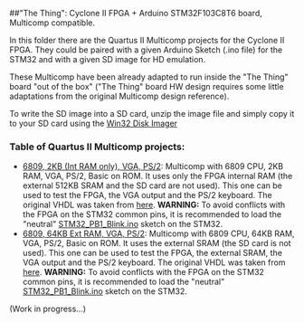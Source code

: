 ##"The Thing": Cyclone II FPGA + Arduino STM32F103C8T6 board, Multicomp compatible.

In this folder there are the Quartus II Multicomp projects for the Cyclone II FPGA. They could be paired with a given Arduino Sketch (.ino file) for the STM32 and with a given SD image for HD emulation.

These Multicomp have been already adapted to run inside the "The Thing" board "out of the box" ("The Thing" board HW design requires some little adaptations from the original Multicomp design reference).

To write the SD image into a SD card, unzip the image file and simply copy it to your SD card using the [Win32 Disk Imager](https://sourceforge.net/projects/win32diskimager/) 

### Table of Quartus II Multicomp projects:
* [6809, 2KB (Int RAM only), VGA, PS/2](https://github.com/SuperFabius/The-Thing-FPGA-STM32/blob/master/QuartusII%20Multicomp/M6809_VGA_PS2_IntRAM(2K)_TheThing.zip):
Multicomp with 6809 CPU, 2KB RAM, VGA, PS/2, Basic on ROM.  It uses only the FPGA internal RAM (the external 512KB SRAM and the SD card are not used). This one can be used to test the FPGA, the VGA output and the PS/2 keyboard. The original VHDL was taken from [here](https://github.com/douggilliland/MultiComp). **WARNING:** To avoid conflicts with the FPGA on the STM32 common pins, it is recommended to load the "neutral" [STM32_PB1_Blink.ino](https://github.com/SuperFabius/The-Thing-FPGA-STM32/blob/master/STM32%20Sketch/STM32_PB1_Blink.ino) sketch on the STM32.
* [6809, 64KB Ext RAM, VGA, PS/2](https://github.com/SuperFabius/The-Thing-FPGA-STM32/blob/master/QuartusII%20Multicomp/M6809_VGA_PS2_ExtRAM_TheThing.zip):
Multicomp with 6809 CPU, 64KB RAM, VGA, PS/2, Basic on ROM.  It uses the external SRAM (the SD card is not used). This one can be used to test the FPGA, the external SRAM, the VGA output and the PS/2 keyboard. The original VHDL was taken from [here](https://github.com/douggilliland/MultiComp). **WARNING:** To avoid conflicts with the FPGA on the STM32 common pins, it is recommended to load the "neutral" [STM32_PB1_Blink.ino](https://github.com/SuperFabius/The-Thing-FPGA-STM32/blob/master/STM32%20Sketch/STM32_PB1_Blink.ino) sketch on the STM32.


(Work in progress...)
